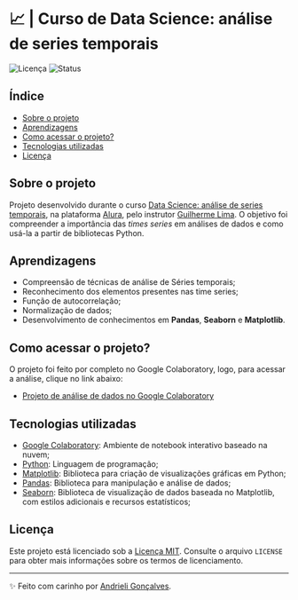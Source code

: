 # 📈 | Curso de Data Science: análise de series temporais

![Licença](https://img.shields.io/badge/Licen%C3%A7a-MIT-f5b5ca.svg)
![Status](https://img.shields.io/badge/Status-Concluído-abf285.svg)

## Índice

- [Sobre o projeto](#sobre-o-projeto)
- [Aprendizagens](#aprendizagens)
- [Como acessar o projeto?](#como-acessar-o-projeto)
- [Tecnologias utilizadas](#tecnologias-utilizadas)
- [Licença](#licença)

## Sobre o projeto

Projeto desenvolvido durante o curso [Data Science: análise de series temporais](https://cursos.alura.com.br/course/data-science-series-temporais), na plataforma [Alura](https://www.alura.com.br/), pelo instrutor [Guilherme Lima](https://www.linkedin.com/in/guilherme-lima-458925178/). O objetivo foi compreender a importância das *times series* em análises de dados e como usá-la a partir de bibliotecas Python.

## Aprendizagens

- Compreensão de técnicas de análise de Séries temporais;
- Reconhecimento dos elementos presentes nas time series;
- Função de autocorrelação;
- Normalização de dados;
- Desenvolvimento de conhecimentos em **Pandas**, **Seaborn** e **Matplotlib**.

## Como acessar o projeto?
O projeto foi feito por completo no Google Colaboratory, logo, para acessar a análise, clique no link abaixo:
- [Projeto de análise de dados no Google Colaboratory](https://colab.research.google.com/github/strawndri/time-series/blob/main/time_series.ipynb)
 
## Tecnologias utilizadas

- [Google Colaboratory](https://colab.research.google.com/): Ambiente de notebook interativo baseado na nuvem;
- [Python](https://docs.python.org/3/): Linguagem de programação;
- [Matplotlib](https://matplotlib.org/): Biblioteca para criação de visualizações gráficas em Python;
- [Pandas](https://pandas.pydata.org/docs/): Biblioteca para manipulação e análise de dados;
- [Seaborn](https://seaborn.pydata.org/): Biblioteca de visualização de dados baseada no Matplotlib, com estilos adicionais e recursos estatísticos;

## Licença

Este projeto está licenciado sob a [Licença MIT](https://opensource.org/licenses/MIT). Consulte o arquivo `LICENSE` para obter mais informações sobre os termos de licenciamento.

---

✨ Feito com carinho por [Andrieli Gonçalves](https://github.com/strawndri).
